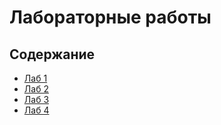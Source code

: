 # Лабораторные работы

## Содержание

* [Лаб 1](./lab1/README.md)
* [Лаб 2](./lab2/README.md)
* [Лаб 3](./lab3/README.md)
* [Лаб 4](./lab4/README.md)
